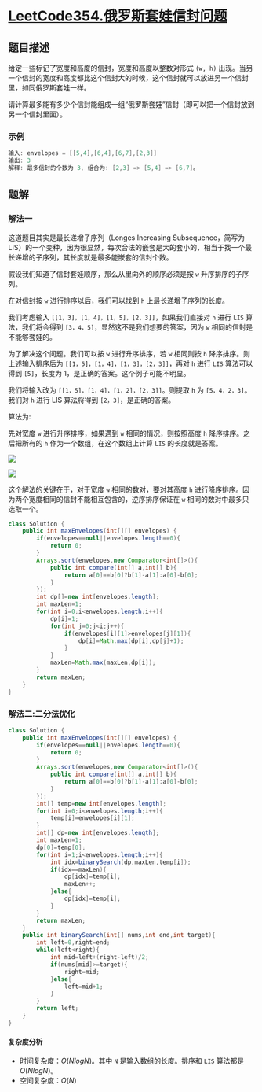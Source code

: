 # [LeetCode354.俄罗斯套娃信封问题](https://leetcode-cn.com/problems/russian-doll-envelopes/)
## 题目描述
给定一些标记了宽度和高度的信封，宽度和高度以整数对形式 `(w, h)` 出现。当另一个信封的宽度和高度都比这个信封大的时候，这个信封就可以放进另一个信封里，如同俄罗斯套娃一样。

请计算最多能有多少个信封能组成一组“俄罗斯套娃”信封（即可以把一个信封放到另一个信封里面）。

### 示例
```java
输入: envelopes = [[5,4],[6,4],[6,7],[2,3]]
输出: 3 
解释: 最多信封的个数为 3, 组合为: [2,3] => [5,4] => [6,7]。
```
## 题解
### 解法一
这道题目其实是最长递增子序列（Longes Increasing Subsequence，简写为 LIS）的一个变种，因为很显然，每次合法的嵌套是大的套小的，相当于找一个最长递增的子序列，其长度就是最多能嵌套的信封个数。

假设我们知道了信封套娃顺序，那么从里向外的顺序必须是按 `w` 升序排序的子序列。

在对信封按 `w` 进行排序以后，我们可以找到 `h` 上最长递增子序列的长度。

我们考虑输入 `[[1，3]，[1，4]，[1，5]，[2，3]]`，如果我们直接对 `h` 进行 `LIS` 算法，我们将会得到 `[3，4，5]`，显然这不是我们想要的答案，因为 `w` 相同的信封是不能够套娃的。

为了解决这个问题。我们可以按 `w` 进行升序排序，若 `w` 相同则按 `h` 降序排序。则上述输入排序后为 `[[1，5]，[1，4]，[1，3]，[2，3]]`，再对 `h` 进行 `LIS` 算法可以得到 `[5]`，长度为 1，是正确的答案。这个例子可能不明显。

我们将输入改为 `[[1，5]，[1，4]，[1，2]，[2，3]]`。则提取 `h` 为 `[5，4，2，3]`。我们对 `h` 进行 LIS 算法将得到 `[2，3]`，是正确的答案。

算法为:

先对宽度 `w` 进行升序排序，如果遇到 `w` 相同的情况，则按照高度 `h` 降序排序。之后把所有的 `h` 作为一个数组，在这个数组上计算 `LIS` 的长度就是答案。

![](https://picgp.oss-cn-beijing.aliyuncs.com/img/20200901152122.png)

![](https://picgp.oss-cn-beijing.aliyuncs.com/img/20200914010636.png)

这个解法的关键在于，对于宽度 `w` 相同的数对，要对其高度 `h` 进行降序排序。因为两个宽度相同的信封不能相互包含的，逆序排序保证在 `w` 相同的数对中最多只选取一个。

```java
class Solution {
    public int maxEnvelopes(int[][] envelopes) {
        if(envelopes==null||envelopes.length==0){
            return 0;
        }
        Arrays.sort(envelopes,new Comparator<int[]>(){
            public int compare(int[] a,int[] b){
                return a[0]==b[0]?b[1]-a[1]:a[0]-b[0];
            }
        });
        int dp[]=new int[envelopes.length];
        int maxLen=1;
        for(int i=0;i<envelopes.length;i++){
            dp[i]=1;
            for(int j=0;j<i;j++){
                if(envelopes[i][1]>envelopes[j][1]){
                    dp[i]=Math.max(dp[i],dp[j]+1);
                }
            }
            maxLen=Math.max(maxLen,dp[i]);
        }
        return maxLen;
    }
}
```
### 解法二:二分法优化
```java
class Solution {
    public int maxEnvelopes(int[][] envelopes) {
        if(envelopes==null||envelopes.length==0){
            return 0;
        }
        Arrays.sort(envelopes,new Comparator<int[]>(){
            public int compare(int[] a,int[] b){
                return a[0]==b[0]?b[1]-a[1]:a[0]-b[0];
            }
        });
        int[] temp=new int[envelopes.length];
        for(int i=0;i<envelopes.length;i++){
            temp[i]=envelopes[i][1];
        }
        int[] dp=new int[envelopes.length];
        int maxLen=1;
        dp[0]=temp[0];
        for(int i=1;i<envelopes.length;i++){
            int idx=binarySearch(dp,maxLen,temp[i]);
            if(idx==maxLen){
                dp[idx]=temp[i];
                maxLen++;
            }else{
                dp[idx]=temp[i];
            }
        }
        return maxLen;
    }
    public int binarySearch(int[] nums,int end,int target){
        int left=0,right=end;
        while(left<right){
            int mid=left+(right-left)/2;
            if(nums[mid]>=target){
                right=mid;
            }else{
                left=mid+1;
            }
        }
        return left;
    }
}
```
#### 复杂度分析

- 时间复杂度：$O(NlogN)$。其中 `N` 是输入数组的长度。排序和 `LIS` 算法都是 $O(NlogN)$。
- 空间复杂度：$O(N)$





